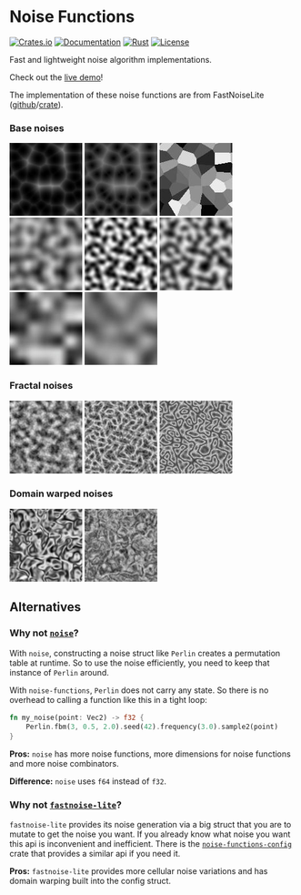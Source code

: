 # Noise Functions

[![Crates.io](https://img.shields.io/crates/v/noise-functions.svg)](https://crates.io/crates/noise-functions)
[![Documentation](https://img.shields.io/docsrs/noise-functions)](https://docs.rs/noise-functions)
[![Rust](https://img.shields.io/crates/msrv/noise-functions)](#)
[![License](https://img.shields.io/crates/l/noise_functions)](#license)

Fast and lightweight noise algorithm implementations.

Check out the [live demo](https://bluurryy.github.io/noise-functions-demo/)!

The implementation of these noise functions are from FastNoiseLite ([github](https://github.com/Auburn/FastNoiseLite)/[crate](https://docs.rs/fastnoise-lite/latest/fastnoise_lite/)).

### Base noises
![](/example-images/cell_distance_sq.jpg "Cell Distance Squared")
![](/example-images/cell_distance.jpg "Cell Distance")
![](/example-images/cell_value.jpg "Cell Value")
![](/example-images/perlin.jpg "Perlin")
![](/example-images/open_simplex_2.jpg "OpenSimplex2")
![](/example-images/open_simplex_2s.jpg "OpenSimplex2s")
![](/example-images/value.jpg "Value")
![](/example-images/value_cubic.jpg "Value Cubic")

### Fractal noises
![](/example-images/fbm.jpg "Fbm (OpenSimplex2)")
![](/example-images/ridged.jpg "Ridged (OpenSimplex2)")
![](/example-images/ping_pong.jpg "Ping Pong (OpenSimplex2)")

### Domain warped noises
![](/example-images/warped.jpg "Domain Warped (OpenSimplex2s)")
![](/example-images/warped_fbm.jpg "Domain Warped Fbm (OpenSimplex2s)")

## Alternatives

### Why not [`noise`](https://lib.rs/crates/noise)?
With `noise`, constructing a noise struct like `Perlin` creates a permutation table at runtime. So to use the noise efficiently, you need to keep that instance of `Perlin` around.

With `noise-functions`, `Perlin` does not carry any state. So there is no overhead to calling a function like this in a tight loop:
```rust
fn my_noise(point: Vec2) -> f32 {
    Perlin.fbm(3, 0.5, 2.0).seed(42).frequency(3.0).sample2(point)
}
```

**Pros:** `noise` has more noise functions, more dimensions for noise functions and more noise combinators.

**Difference:** `noise` uses `f64` instead of `f32`.

### Why not [`fastnoise-lite`](https://lib.rs/crates/fastnoise-lite)?
`fastnoise-lite` provides its noise generation via a big struct that you are to mutate to get the noise you want. If you already know what noise you want this api is inconvenient and inefficient. There is the [`noise-functions-config`](https://lib.rs/crates/noise-functions-config) crate that provides a similar api if you need it.

**Pros:** `fastnoise-lite` provides more cellular noise variations and has domain warping built into the config struct.